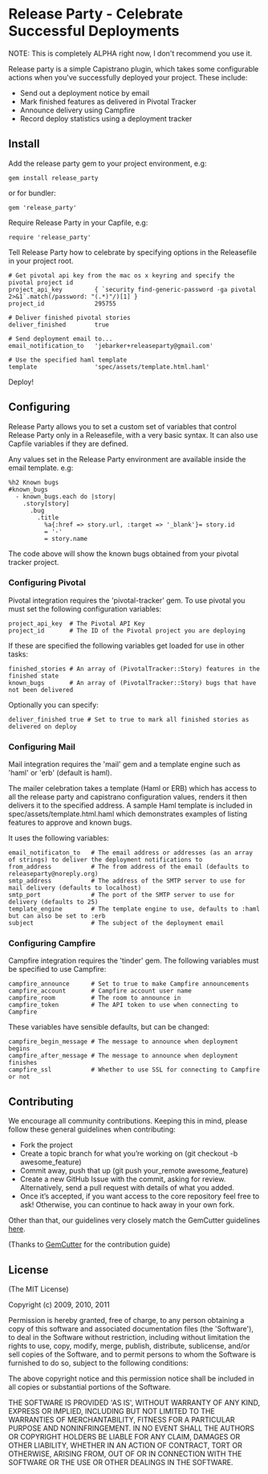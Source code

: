 # Release Party - Celebrate Successful Deployments

NOTE: This is completely ALPHA right now, I don't recommend you use it.

Release party is a simple Capistrano plugin, which takes some configurable
actions when you've successfully deployed your project. These include:

* Send out a deployment notice by email
* Mark finished features as delivered in Pivotal Tracker
* Announce delivery using Campfire
* Record deploy statistics using a deployment tracker

## Install

Add the release party gem to your project environment, e.g:

    gem install release_party

or for bundler:

    gem 'release_party'

Require Release Party in your Capfile, e.g:

    require 'release_party'

Tell Release Party how to celebrate by specifying options in the Releasefile in
your project root.

    # Get pivotal api key from the mac os x keyring and specify the pivotal project id
    project_api_key         { `security find-generic-password -ga pivotal 2>&1`.match(/password: "(.*)"/)[1] }
    project_id              295755

    # Deliver finished pivotal stories
    deliver_finished        true

    # Send deployment email to...
    email_notification_to   'jebarker+releaseparty@gmail.com'

    # Use the specified haml template
    template                'spec/assets/template.html.haml'

Deploy!

## Configuring

Release Party allows you to set a custom set of variables that control Release
Party only in a Releasefile, with a very basic syntax. It can also use Capfile
variables if they are defined.

Any values set in the Release Party environment are available inside the email
template. e.g:

    %h2 Known bugs
    #known_bugs
      - known_bugs.each do |story|
        .story[story]
          .bug
            .title
              %a{:href => story.url, :target => '_blank'}= story.id
              = '-'
              = story.name

The code above will show the known bugs obtained from your pivotal tracker
project.

### Configuring Pivotal

Pivotal integration requires the 'pivotal-tracker' gem. To use pivotal you must
set the following configuration variables:

    project_api_key  # The Pivotal API Key
    project_id       # The ID of the Pivotal project you are deploying

If these are specified the following variables get loaded for use in other
tasks:

    finished_stories # An array of (PivotalTracker::Story) features in the finished state
    known_bugs       # An array of (PivotalTracker::Story) bugs that have not been delivered

Optionally you can specify:

    deliver_finished true # Set to true to mark all finished stories as delivered on deploy

### Configuring Mail

Mail integration requires the 'mail' gem and a template engine such as 'haml'
or 'erb' (default is haml).

The mailer celebration takes a template (Haml or ERB) which has access to all
the release party and capistrano configuration values, renders it then delivers
it to the specified address. A sample Haml template is included in
spec/assets/template.html.haml which demonstrates examples of listing features
to approve and known bugs.

It uses the following variables:

    email_notificaton_to   # The email address or addresses (as an array of strings) to deliver the deployment notifications to
    from_address           # The from address of the email (defaults to releaseparty@noreply.org)
    smtp_address           # The address of the SMTP server to use for mail delivery (defaults to localhost)
    smtp_port              # The port of the SMTP server to use for delivery (defaults to 25)
    template_engine        # The template engine to use, defaults to :haml but can also be set to :erb
    subject                # The subject of the deployment email

### Configuring Campfire

Campfire integration requires the 'tinder' gem. The following variables must be
specified to use Campfire:

    campfire_announce      # Set to true to make Campfire announcements
    campfire_account       # Campfire account user name
    campfire_room          # The room to announce in
    campfire_token         # The API token to use when connecting to Campfire

These variables have sensible defaults, but can be changed:

    campfire_begin_message # The message to announce when deployment begins
    campfire_after_message # The message to announce when deployment finishes
    campfire_ssl           # Whether to use SSL for connecting to Campfire or not

## Contributing

We encourage all community contributions. Keeping this in mind, please follow
these general guidelines when contributing:

* Fork the project
* Create a topic branch for what you’re working on (git checkout -b
  awesome_feature)
* Commit away, push that up (git push your\_remote awesome\_feature)
* Create a new GitHub Issue with the commit, asking for review. Alternatively,
  send a pull request with details of what you added.
* Once it’s accepted, if you want access to the core repository feel free to
  ask! Otherwise, you can continue to hack away in your own fork.

Other than that, our guidelines very closely match the GemCutter guidelines
[here](http://wiki.github.com/qrush/gemcutter/contribution-guidelines).

(Thanks to [GemCutter](http://wiki.github.com/qrush/gemcutter/) for the
contribution guide)

## License

(The MIT License)

Copyright (c) 2009, 2010, 2011

Permission is hereby granted, free of charge, to any person obtaining a copy of
this software and associated documentation files (the 'Software'), to deal in
the Software without restriction, including without limitation the rights to
use, copy, modify, merge, publish, distribute, sublicense, and/or sell copies
of the Software, and to permit persons to whom the Software is furnished to do
so, subject to the following conditions:

The above copyright notice and this permission notice shall be included in all
copies or substantial portions of the Software.

THE SOFTWARE IS PROVIDED 'AS IS', WITHOUT WARRANTY OF ANY KIND, EXPRESS OR
IMPLIED, INCLUDING BUT NOT LIMITED TO THE WARRANTIES OF MERCHANTABILITY,
FITNESS FOR A PARTICULAR PURPOSE AND NONINFRINGEMENT.  IN NO EVENT SHALL THE
AUTHORS OR COPYRIGHT HOLDERS BE LIABLE FOR ANY CLAIM, DAMAGES OR OTHER
LIABILITY, WHETHER IN AN ACTION OF CONTRACT, TORT OR OTHERWISE, ARISING FROM,
OUT OF OR IN CONNECTION WITH THE SOFTWARE OR THE USE OR OTHER DEALINGS IN THE
SOFTWARE.
